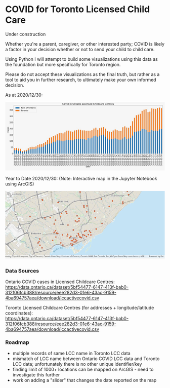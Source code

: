 # COVID for Toronto Licensed Child Care

Under construction

Whether you're a parent, caregiver, or other interested party; COVID is likely a factor in your decision whether or not to send your child to child care.

Using Python I will attempt to build some visualizations using this data as the foundation but more specifically for Toronto region.

Please do not accept these visualizations as the final truth, but rather as a tool to aid you in further research, to ultimately make your own informed decision.

As at 2020/12/30:

![](barchart.jpeg?raw=true)

Year to Date 2020/12/30:
(Note: Interactive map in the Jupyter Notebook using ArcGIS)

![](map.jpeg?raw=true)

### Data Sources

Ontario COVID cases in Licensed Childcare Centres:<br>
https://data.ontario.ca/dataset/5bf54477-6147-413f-bab0-312f06fcb388/resource/eee282d3-01e6-43ac-9159-4ba694757aea/download/lccactivecovid.csv

Toronto Licensed Childcare Centres (for addresses + longitude/latitude coordinates):<br>
https://data.ontario.ca/dataset/5bf54477-6147-413f-bab0-312f06fcb388/resource/eee282d3-01e6-43ac-9159-4ba694757aea/download/lccactivecovid.csv

### Roadmap

- multiple records of same LCC name in Toronto LCC data
- mismatch of LCC name between Ontario COVID LCC data and Toronto LCC data; unfortunately there is no other unique identifier/key
- finding limit of 1000+ locations can be mapped on ArcGIS - need to investigate this further
- work on adding a "slider" that changes the date reported on the map
